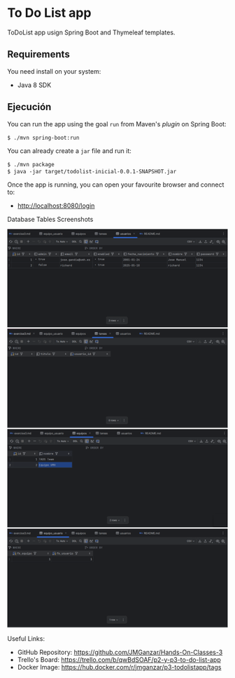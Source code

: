 # To Do List app

ToDoList app usign Spring Boot and Thymeleaf templates.

## Requirements

You need install on your system:

- Java 8 SDK

## Ejecución

You can run the app using the goal `run` from Maven's _plugin_ 
on Spring Boot:

```
$ ./mvn spring-boot:run 
```   

You can already create a `jar` file and run it:

```
$ ./mvn package
$ java -jar target/todolist-inicial-0.0.1-SNAPSHOT.jar 
```

Once the app is running, you can open your favourite browser and connect to:

- [http://localhost:8080/login](http://localhost:8080/login)

Database Tables Screenshots

![Tabla Usuarios](doc/assets/Captura_Tabla_Usuarios.png)
![Tabla Tareas](doc/assets/Captura_Tabla_Tareas.png)
![Tabla Equipos](doc/assets/Captura_Tabla_Equipos.png)
![Tabla Equipo_Usuario](doc/assets/Captura_Tabla_Equipo_usuario.png)


Useful Links: 
- GitHub Repository: https://github.com/JMGanzar/Hands-On-Classes-3
- Trello's Board: https://trello.com/b/qwBdSOAF/p2-y-p3-to-do-list-app
- Docker Image: https://hub.docker.com/r/jmganzar/p3-todolistapp/tags